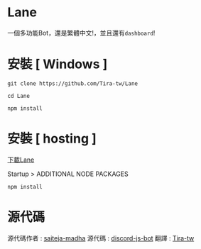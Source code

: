 # Lane

一個多功能Bot，還是繁體中文!，並且還有`dashboard`! <br>

# 安裝 [ Windows ]

```
git clone https://github.com/Tira-tw/Lane
```
```
cd Lane
```
```
npm install
```

# 安裝 [ hosting ] 

[下載Lane](https://github.com/Tira-tw/Lane/archive/refs/heads/main.zip)


Startup > ADDITIONAL NODE PACKAGES

```
npm install
```

# 源代碼

源代碼作者 : [saiteja-madha](https://github.com/saiteja-madha)
源代碼 : [discord-js-bot](https://github.com/saiteja-madha/discord-js-bot)
翻譯 : [Tira-tw](https://github.com/Tira-tw)
